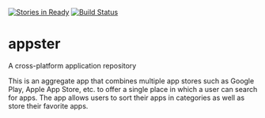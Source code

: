 [![Stories in Ready](https://badge.waffle.io/dynaware/appster.png?label=ready&title=Ready)](https://waffle.io/dynaware/appster)
[![Build Status](https://travis-ci.org/dynaware/appster.svg?branch=master)](https://travis-ci.org/dynaware/appster)

appster
=======

A cross-platform application repository

This is an aggregate app that combines multiple app stores such as Google Play, Apple App Store, etc. to offer
a single place in which a user can search for apps. The app allows users to sort their apps in categories as 
well as store their favorite apps.
